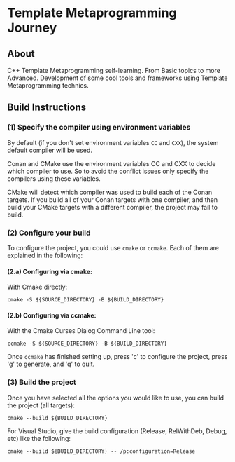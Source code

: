 # Template Metaprogramming Journey

## About

C++ Template Metaprogramming self-learning.
From Basic topics to more Advanced. Development of some cool tools and frameworks using Template Metaprogramming technics.

## Build Instructions

### (1) Specify the compiler using environment variables

By default (if you don't set environment variables `CC` and `CXX`), the system default compiler will be used.

Conan and CMake use the environment variables CC and CXX to decide which compiler to use. So to avoid the conflict issues only specify the compilers using these variables.

CMake will detect which compiler was used to build each of the Conan targets. If you build all of your Conan targets with one compiler, and then build your CMake targets with a different compiler, the project may fail to build.

### (2) Configure your build

To configure the project, you could use `cmake` or `ccmake`. Each of them are explained in the following:

#### (2.a) Configuring via cmake:
With Cmake directly:

    cmake -S ${SOURCE_DIRECTORY} -B ${BUILD_DIRECTORY}

#### (2.b) Configuring via ccmake:

With the Cmake Curses Dialog Command Line tool:

    ccmake -S ${SOURCE_DIRECTORY} -B ${BUILD_DIRECTORY}

Once `ccmake` has finished setting up, press 'c' to configure the project, press 'g' to generate, and 'q' to quit.

### (3) Build the project

Once you have selected all the options you would like to use, you can build the project (all targets):

    cmake --build ${BUILD_DIRECTORY}

For Visual Studio, give the build configuration (Release, RelWithDeb, Debug, etc) like the following:

    cmake --build ${BUILD_DIRECTORY} -- /p:configuration=Release
